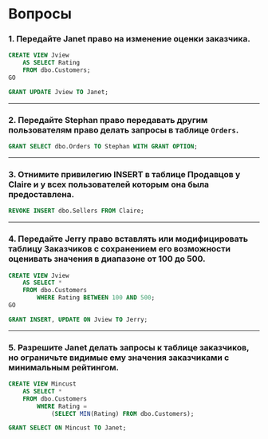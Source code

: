 # Вопросы
### 1. Передайте Janet право на изменение оценки заказчика.
```sql
CREATE VIEW Jview
    AS SELECT Rating
    FROM dbo.Customers;
GO

GRANT UPDATE Jview TO Janet;
```
***
### 2. Передайте Stephan право передавать другим пользователям право делать запросы в таблице `Orders`.
```sql
GRANT SELECT dbo.Orders TO Stephan WITH GRANT OPTION;
```
***
### 3. Отнимите привилегию INSERT в таблице Продавцов у Claire и у всех пользователей которым она была предоставлена.
```sql
REVOKE INSERT dbo.Sellers FROM Claire;
```
***
### 4. Передайте Jerry право вставлять или модифицировать таблицу Заказчиков с сохранением его возможности оценивать значения в диапазоне от 100 до 500.
```sql
CREATE VIEW Jview
    AS SELECT *
    FROM dbo.Customers
        WHERE Rating BETWEEN 100 AND 500;
GO

GRANT INSERT, UPDATE ON Jview TO Jerry;
```
***
### 5. Разрешите Janet делать запросы к таблице заказчиков, но ограничьте видимые ему значения заказчиками с минимальным рейтингом.
```sql
CREATE VIEW Mincust
    AS SELECT *
    FROM dbo.Customers
        WHERE Rating =
            (SELECT MIN(Rating) FROM dbo.Customers);

GRANT SELECT ON Mincust TO Janet;
```
